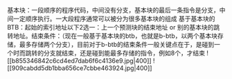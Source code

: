 基本块：一段顺序的程序代码，中间没有分支，基本块的最后一条指令是分支，中间一定顺序执行。一大段程序通常可以被分为很多基本块的组成
基于基本块的BTB：起始的索引地址以下2选一：上一个预测块的结束地址 or 别的基本块的跳转地址。结束条件：（现在一般基于基本块的btb，也就是b-btb，以两个基本块存储，最多存储两个分支），目前对于b-btb的结束条件一般关键点在于，是碰到一个时而跳转的分支就结束，还是碰到能最多存储的指令，例如8个，才结束
![[b855346842c6cd4ed7dab6f6c4136e9.jpg|400]]
![[909cabdd5db1bba656ce7cbbe463924.jpg|400]]

